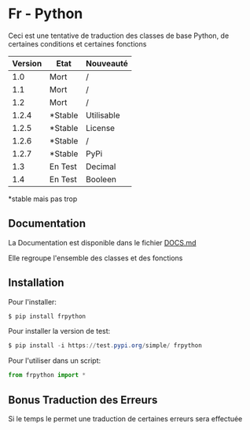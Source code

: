 # Fr - Python

Ceci est une tentative de traduction des classes de base Python, de certaines conditions et certaines fonctions

| Version | Etat       | Nouveauté  |
| ------- | ---------- | ---------- |
| 1.0     | Mort       |  /         |
| 1.1     | Mort       |  /         |
| 1.2     | Mort       |  /         |
| 1.2.4   | *Stable    | Utilisable |
| 1.2.5   | *Stable    | License    |
| 1.2.6   | *Stable    | /          |
| 1.2.7   | *Stable    | PyPi       |
| 1.3     | En Test    | Decimal    |
| 1.4     | En Test    | Booleen    |

*stable mais pas trop

## Documentation

La Documentation est disponible dans le fichier [DOCS.md](/blob/main/DOCS.md)

Elle regroupe l'ensemble des classes et des fonctions

## Installation

Pour l'installer:

```powershell
$ pip install frpython
```

Pour installer la version de test:

```powershell
$ pip install -i https://test.pypi.org/simple/ frpython
```

Pour l'utiliser dans un script:

```py
from frpython import *
```



## Bonus Traduction des Erreurs

Si le temps le permet une traduction de certaines erreurs sera effectuée
